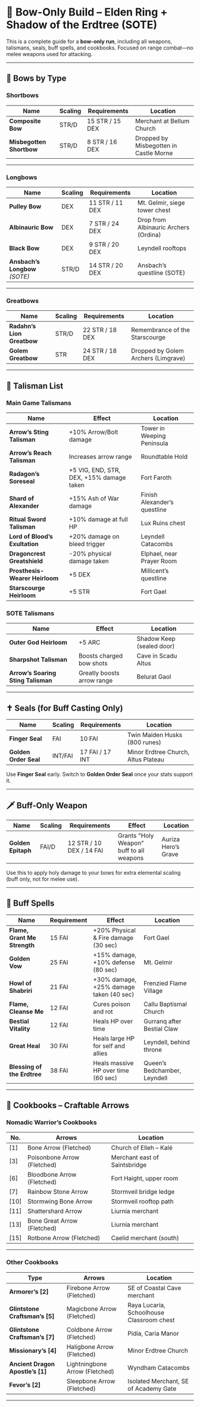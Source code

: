 # 🏹 Bow-Only Build – Elden Ring + Shadow of the Erdtree (SOTE)

This is a complete guide for a **bow-only run**, including all weapons, talismans, seals, buff spells, and cookbooks. Focused on range combat—no melee weapons used for attacking.

---

## 🎯 Bows by Type

### **Shortbows**
| Name                     | Scaling   | Requirements   | Location                                 |
|--------------------------|-----------|----------------|------------------------------------------|
| **Composite Bow**        | STR/D     | 15 STR / 15 DEX| Merchant at Bellum Church                |
| **Misbegotten Shortbow** | STR/D     | 8 STR / 16 DEX | Dropped by Misbegotten in Castle Morne   |

---

### **Longbows**
| Name                   | Scaling   | Requirements   | Location                                 |
|------------------------|-----------|----------------|------------------------------------------|
| **Pulley Bow**         | DEX       | 11 STR / 11 DEX| Mt. Gelmir, siege tower chest            |
| **Albinauric Bow**     | DEX       | 7 STR / 24 DEX | Drop from Albinauric Archers (Ordina)    |
| **Black Bow**          | DEX       | 9 STR / 20 DEX | Leyndell rooftops                        |
| **Ansbach’s Longbow** *(SOTE)* | STR/D | 14 STR / 20 DEX | Ansbach’s questline (SOTE)             |

---

### **Greatbows**
| Name                   | Scaling   | Requirements   | Location                                 |
|------------------------|-----------|----------------|------------------------------------------|
| **Radahn’s Lion Greatbow** | STR/D | 22 STR / 18 DEX | Remembrance of the Starscourge          |
| **Golem Greatbow**     | STR       | 24 STR / 18 DEX | Dropped by Golem Archers (Limgrave)     |

---

## 🧷 Talisman List

### **Main Game Talismans**
| Name                        | Effect                            | Location                            |
|-----------------------------|------------------------------------|-------------------------------------|
| **Arrow’s Sting Talisman**  | +10% Arrow/Bolt damage             | Tower in Weeping Peninsula          |
| **Arrow’s Reach Talisman**  | Increases arrow range              | Roundtable Hold                     |
| **Radagon’s Soreseal**      | +5 VIG, END, STR, DEX, +15% damage taken          | Fort Faroth                         |
| **Shard of Alexander**      | +15% Ash of War damage             | Finish Alexander’s questline        |
| **Ritual Sword Talisman**   | +10% damage at full HP             | Lux Ruins chest                     |
| **Lord of Blood’s Exultation** | +20% damage on bleed trigger   | Leyndell Catacombs                  |
| **Dragoncrest Greatshield** | -20% physical damage taken         | Elphael, near Prayer Room           |
| **Prosthesis-Wearer Heirloom** | +5 DEX                        | Millicent’s questline               |
| **Starscourge Heirloom**    | +5 STR                             | Fort Gael                           |

### **SOTE Talismans**
| Name                              | Effect                        | Location                   |
|-----------------------------------|--------------------------------|----------------------------|
| **Outer God Heirloom**            | +5 ARC                        | Shadow Keep (sealed door)  |
| **Sharpshot Talisman**            | Boosts charged bow shots      | Cave in Scadu Altus        |
| **Arrow’s Soaring Sting Talisman**| Greatly boosts arrow range    | Belurat Gaol               |

---

## ✝️ Seals (for Buff Casting Only)

| Name                    | Scaling   | Requirements   | Location                               |
|-------------------------|-----------|----------------|----------------------------------------|
| **Finger Seal**         | FAI       | 10 FAI         | Twin Maiden Husks (800 runes)         |
| **Golden Order Seal**   | INT/FAI   | 17 FAI / 17 INT| Minor Erdtree Church, Altus Plateau    |

Use **Finger Seal** early. Switch to **Golden Order Seal** once your stats support it.

---

## 🗡️ Buff-Only Weapon

| Name              | Scaling   | Requirements       | Effect                                   | Location                      |
|-------------------|-----------|--------------------|------------------------------------------|-------------------------------|
| **Golden Epitaph**| FAI/D     | 12 STR / 10 DEX / 14 FAI | Grants "Holy Weapon" buff to all weapons | Auriza Hero’s Grave           |

Use this to apply holy damage to your bows for extra elemental scaling (buff only, not for melee use).

---

## 📜 Buff Spells

| Name                   | Requirement | Effect                                                | Location                        |
|------------------------|-------------|--------------------------------------------------------|---------------------------------|
| **Flame, Grant Me Strength** | 15 FAI  | +20% Physical & Fire damage (30 sec)                   | Fort Gael                       |
| **Golden Vow**         | 25 FAI      | +15% damage, +10% defense (80 sec)                     | Mt. Gelmir                      |
| **Howl of Shabriri**   | 21 FAI      | +30% damage, +25% damage taken (40 sec)                | Frenzied Flame Village          |
| **Flame, Cleanse Me**  | 12 FAI      | Cures poison and rot                                   | Callu Baptismal Church          |
| **Bestial Vitality**   | 12 FAI      | Heals HP over time                                     | Gurranq after Bestial Claw      |
| **Great Heal**         | 30 FAI      | Heals large HP for self and allies                     | Leyndell, behind throne         |
| **Blessing of the Erdtree** | 38 FAI | Heals massive HP over time (60 sec)                   | Queen’s Bedchamber, Leyndell    |

---

## 📘 Cookbooks – Craftable Arrows

### **Nomadic Warrior’s Cookbooks**
| No. | Arrows                            | Location                                         |
|-----|-----------------------------------|--------------------------------------------------|
| [1] | Bone Arrow (Fletched)             | Church of Elleh – Kalé                           |
| [3] | Poisonbone Arrow (Fletched)       | Merchant east of Saintsbridge                   |
| [6] | Bloodbone Arrow (Fletched)        | Fort Haight, upper room                          |
| [7] | Rainbow Stone Arrow               | Stormveil bridge ledge                           |
| [10]| Stormwing Bone Arrow              | Stormveil rooftop path                           |
| [11]| Shattershard Arrow                | Liurnia merchant                                 |
| [13]| Bone Great Arrow (Fletched)       | Liurnia merchant                                 |
| [15]| Rotbone Arrow (Fletched)          | Caelid merchant (south)                          |

---

### **Other Cookbooks**
| Type                     | Arrows                            | Location                                     |
|--------------------------|-----------------------------------|----------------------------------------------|
| **Armorer’s [2]**        | Firebone Arrow (Fletched)         | SE of Coastal Cave merchant                  |
| **Glintstone Craftsman’s [5]** | Magicbone Arrow (Fletched)  | Raya Lucaria, Schoolhouse Classroom chest    |
| **Glintstone Craftsman’s [7]** | Coldbone Arrow (Fletched)   | Pidia, Caria Manor                           |
| **Missionary’s [4]**     | Haligbone Arrow (Fletched)        | Minor Erdtree Church                         |
| **Ancient Dragon Apostle’s [1]** | Lightningbone Arrow (Fletched) | Wyndham Catacombs                        |
| **Fevor’s [2]**          | Sleepbone Arrow (Fletched)        | Isolated Merchant, SE of Academy Gate        |

---
